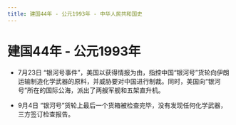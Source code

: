 ```yaml
---
title: 建国44年 - 公元1993年 - 中华人民共和国史
---
```


# 建国44年 - 公元1993年

+ 7月23日 “银河号事件”，美国以获得情报为由，指控中国“银河号”货轮向伊朗运输制造化学武器的原料，并威胁要对中国进行制裁。同时，美国向“银河号”所在的国际公海，派出了两艘军舰和五架直升机。

+ 9月4日 “银河号”货轮上最后一个货箱被检查完毕，没有发现任何化学武器，三方签订检查报告。


